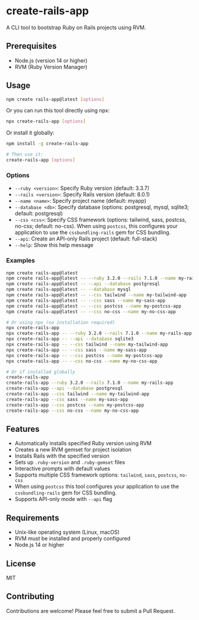 # create-rails-app

A CLI tool to bootstrap Ruby on Rails projects using RVM.

## Prerequisites

- Node.js (version 14 or higher)
- RVM (Ruby Version Manager)

## Usage

```bash
npm create rails-app@latest [options]
```

Or you can run this tool directly using npx:

```bash
npx create-rails-app [options]
```

Or install it globally:

```bash
npm install -g create-rails-app

# Then use it:
create-rails-app [options]
```

### Options

- `--ruby <version>`: Specify Ruby version (default: 3.3.7)
- `--rails <version>`: Specify Rails version (default: 8.0.1)
- `--name <name>`: Specify project name (default: myapp)
- `--database <db>`: Specify database (options: postgresql, mysql, sqlite3; default: postgresql)
- `--css <css>`: Specify CSS framework (options: tailwind, sass, postcss, no-css; default: no-css). When using `postcss`, this configures your application to use the `cssbundling-rails` gem for CSS bundling.
- `--api`: Create an API-only Rails project (default: full-stack)
- `--help`: Show this help message

### Examples

```bash
npm create rails-app@latest
npm create rails-app@latest -- --ruby 3.2.0 --rails 7.1.0 --name my-rails-app
npm create rails-app@latest -- --api --database postgresql
npm create rails-app@latest -- --database mysql
npm create rails-app@latest -- --css tailwind --name my-tailwind-app
npm create rails-app@latest -- --css sass --name my-sass-app
npm create rails-app@latest -- --css postcss --name my-postcss-app
npm create rails-app@latest -- --css no-css --name my-no-css-app

# Or using npx (no installation required)
npx create-rails-app
npx create-rails-app -- --ruby 3.2.0 --rails 7.1.0 --name my-rails-app
npx create-rails-app -- --api --database sqlite3
npx create-rails-app -- --css tailwind --name my-tailwind-app
npx create-rails-app -- --css sass --name my-sass-app
npx create-rails-app -- --css postcss --name my-postcss-app
npx create-rails-app -- --css no-css --name my-no-css-app

# Or if installed globally
create-rails-app
create-rails-app --ruby 3.2.0 --rails 7.1.0 --name my-rails-app
create-rails-app --api --database postgresql
create-rails-app --css tailwind --name my-tailwind-app
create-rails-app --css sass --name my-sass-app
create-rails-app --css postcss --name my-postcss-app
create-rails-app --css no-css --name my-no-css-app
```

## Features

- Automatically installs specified Ruby version using RVM
- Creates a new RVM gemset for project isolation
- Installs Rails with the specified version
- Sets up `.ruby-version` and `.ruby-gemset` files
- Interactive prompts with default values
- Supports multiple CSS framework options: `tailwind`, `sass`, `postcss`, `no-css`
- When using `postcss` this tool configures your application to use the `cssbundling-rails` gem for CSS bundling.
- Supports API-only mode with `--api` flag

## Requirements

- Unix-like operating system (Linux, macOS)
- RVM must be installed and properly configured
- Node.js 14 or higher

## License

MIT

## Contributing

Contributions are welcome! Please feel free to submit a Pull Request.
